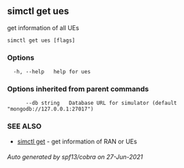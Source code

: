 ## simctl get ues

get information of all UEs

```
simctl get ues [flags]
```

### Options

```
  -h, --help   help for ues
```

### Options inherited from parent commands

```
      --db string   Database URL for simulator (default "mongodb://127.0.0.1:27017")
```

### SEE ALSO

* [simctl get](simctl_get.md)	 - get information of RAN or UEs

###### Auto generated by spf13/cobra on 27-Jun-2021
